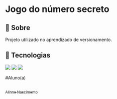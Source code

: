 <h1>Jogo do número secreto</h1>

<h2>🔖 Sobre</h2>
<p>Projeto utilizado no aprendizado de versionamento.</p>

## 🚀 Tecnologias
<div>
  <img src="https://img.shields.io/badge/HTML-239120?style=for-the-badge&logo=html5&logoColor=white">
  <img src="https://img.shields.io/badge/CSS-239120?&style=for-the-badge&logo=css3&logoColor=white">
  <img src="https://img.shields.io/badge/JavaScript-F7DF1E?style=for-the-badge&logo=javascript&logoColor=black">
</div>

#Aluno(a)

[<br><sub>Alinne Nascimento</sub>](https://github.com/AlinneNascimento) 
